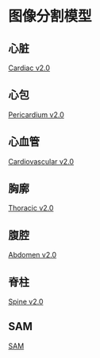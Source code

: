 # 图像分割模型

## 心脏
<a href='https://www.jianguoyun.com/p/DRv_nBgQ-MmzBhibn9MFIAA'>Cardiac v2.0</a>

## 心包
<a href='https://www.jianguoyun.com/p/DaSViJYQ-MmzBhian9MFIAA'>Pericardium v2.0</a>

## 心血管
<a href='https://www.jianguoyun.com/p/DSaALv8Q-MmzBhi8v4AGIAA'>Cardiovascular v2.0</a>

## 胸廓
<a href='https://www.jianguoyun.com/p/DSaALv8Q-MmzBhi8v4AGIAA'>Thoracic v2.0</a>

## 腹腔
<a href='https://www.jianguoyun.com/p/DWJ4DuEQ-MmzBhjZv4AGIAA'>Abdomen v2.0</a>

## 脊柱
<a href='hhttps://www.jianguoyun.com/p/Dag2WbMQ-MmzBhjUv4AGIAA'>Spine v2.0</a>

## SAM
<a href='https://www.jianguoyun.com/p/DRK01X0Q-MmzBhjav4AGIAA'>SAM</a>
